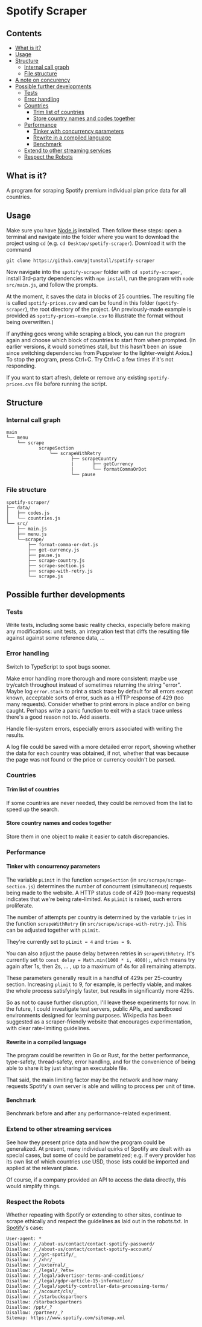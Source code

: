 # Spotify Scraper

## Contents

- [What is it?](#what-is-it?)
- [Usage](#usage)
- [Structure](#structure)
  - [Internal call graph](#internal-call-graph)
  - [File structure](#file-structure)
- [A note on concurency](#a-note-on-concurrency)
- [Possible further developments](#possible-further-developments)
  - [Tests](#tests)
  - [Error handling](#error-handling)
  - [Countries](#countries)
    - [Trim list of countries](#trim-list-of-countries)
    - [Store country names and codes together](#store-country-names-and-codes-together)
  - [Performance](#performance)
    - [Tinker with concurrency parameters](#tinker-with-concurrency-parameters)
    - [Rewrite in a compiled language](#rewrite-in-a-compiled-language)
    - [Benchmark](#benchmark)
  - [Extend to other streaming services](#extend-to-other-streaming-services)
  - [Respect the Robots](#respect-the-robots)

## What is it?

A program for scraping Spotify premium individual plan price data for all countries.

## Usage

Make sure you have [Node.js](https://nodejs.org/en/download) installed. Then follow these steps: open a terminal and navigate into the folder where you want to download the project using `cd` (e.g. `cd Desktop/spotify-scraper`). Download it with the command

```
git clone https://github.com/pjtunstall/spotify-scraper
```

Now navigate into the `spotify-scraper` folder with `cd spotify-scraper`, install 3rd-party dependencies with `npm install`, run the program with `node src/main.js`, and follow the prompts.

At the moment, it saves the data in blocks of 25 countries. The resulting file is called `spotify-prices.csv` and can be found in this folder (`spotify-scraper`), the root directory of the project. (An previously-made example is provided as `spotify-prices-example.csv` to illustrate the format without being overwritten.)

If anything goes wrong while scraping a block, you can run the program again and choose which block of countries to start from when prompted. (In earlier versions, it would sometimes stall, but this hasn't been an issue since switching dependencies from Puppeteer to the lighter-weight Axios.) To stop the program, press Ctrl+C. Try Ctrl+C a few times if it's not responding.

If you want to start afresh, delete or remove any existing `spotify-prices.cvs` file before running the script.

## Structure

### Internal call graph

```
main
└── menu
    └── scrape
            scrapeSection
                └── scrapeWithRetry
                        ├── scrapeCountry
                        |       ├── getCurrency
                        |       └── formatCommaOrDot
                        └── pause
```

### File structure

```
spotify-scraper/
├── data/
│   ├── codes.js
│   └── countries.js
└── src/
    ├── main.js
    ├── menu.js
    └──scrape/
        ├── format-comma-or-dot.js
        ├── get-currency.js
        ├── pause.js
        ├── scrape-country.js
        ├── scrape-section.js
        ├── scrape-with-retry.js
        └── scrape.js
```

## Possible further developments

### Tests

Write tests, including some basic reality checks, especially before making any modifications: unit tests, an integration test that diffs the resulting file against against some reference data, ...

### Error handling

Switch to TypeScript to spot bugs sooner.

Make error handling more thorough and more consistent: maybe use try/catch throughout instead of sometimes returning the string "error". Maybe log `error.stack` to print a stack trace by default for all errors except known, acceptable sorts of error, such as a HTTP response of 429 (too many requests). Consider whether to print errors in place and/or on being caught. Perhaps write a panic function to exit with a stack trace unless there's a good reason not to. Add asserts.

Handle file-system errors, especially errors associated with writing the results.

A log file could be saved with a more detailed error report, showing whether the data for each country was obtained, if not, whether that was because the page was not found or the price or currency couldn't be parsed.

### Countries

#### Trim list of countries

If some countries are never needed, they could be removed from the list to speed up the search.

#### Store country names and codes together

Store them in one object to make it easier to catch discrepancies.

### Performance

#### Tinker with concurrency parameters

The variable `pLimit` in the function `scrapeSection` (in `src/scrape/scrape-section.js`) determines the number of concurrent (simultaneous) requests being made to the website. A HTTP status code of 429 (too-many requests) indicates that we're being rate-limited. As `pLimit` is raised, such errors proliferate.

The number of attempts per country is determined by the variable `tries` in the function `scrapeWithRetry` (in `src/scrape/scrape-with-retry.js`). This can be adjusted together with `pLimit`.

They're currently set to `pLimit = 4` and `tries = 9`.

You can also adjust the pause delay between retries in `scrapeWithRetry`. It's currently set to `const delay = Math.min(1000 * i, 4000);`, which means try again after 1s, then 2s, ... , up to a maximum of 4s for all remaining attempts.

These parameters generally result in a handful of 429s per 25-country section. Increasing `plimit` to 9, for example, is perfectly viable, and makes the whole process satisfyingly faster, but results in significantly more 429s.

So as not to cause further disruption, I'll leave these experiments for now. In the future, I could investigate test servers, public APIs, and sandboxed environments designed for learning purposes. Wikipedia has been suggested as a scraper-friendly website that encourages experimentation, with clear rate-limiting guidelines.

#### Rewrite in a compiled language

The program could be rewritten in Go or Rust, for the better performance, type-safety, thread-safety, error handling, and for the convenience of being able to share it by just sharing an executable file.

That said, the main limiting factor may be the network and how many requests Spotify's own server is able and willing to process per unit of time.

#### Benchmark

Benchmark before and after any performance-related experiment.

### Extend to other streaming services

See how they present price data and how the program could be generalized. At present, many individual quirks of Spotify are dealt with as special cases, but some of could be parametrized; e.g. if every provider has its own list of which countries use USD, those lists could be imported and applied at the relevant place.

Of course, if a company provided an API to access the data directly, this would simplify things.

### Respect the Robots

Whether repeating with Spotify or extending to other sites, continue to scrape ethically and respect the guidelines as laid out in the robots.txt. In [Spotify](https://www.spotify.com/robots.txt)'s case:

```
User-agent: *
Disallow: /_/about-us/contact/contact-spotify-password/
Disallow: /_/about-us/contact/contact-spotify-account/
Disallow: /_/get-spotify/_
Disallow: /_/xhr/_
Disallow: /_/external/_
Disallow: /_/legal/_?ets=
Disallow: /_/legal/advertiser-terms-and-conditions/
Disallow: /_/legal/gdpr-article-15-information/
Disallow: /_/legal/spotify-controller-data-processing-terms/
Disallow: /_/account/cls/_
Disallow: /_/starbuckspartners
Disallow: /starbuckspartners
Disallow: /ppt/_?
Disallow: /partner/_?
Sitemap: https://www.spotify.com/sitemap.xml
```
